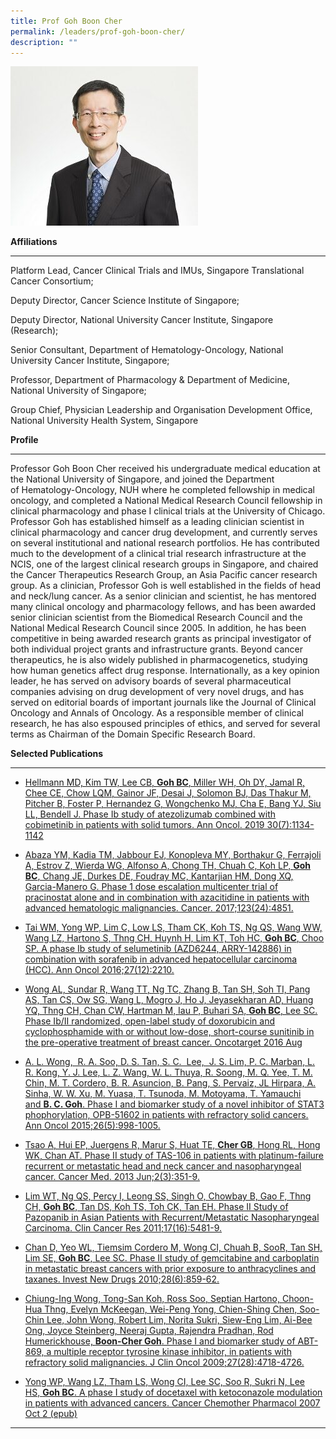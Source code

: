 ```yaml
---
title: Prof Goh Boon Cher
permalink: /leaders/prof-goh-boon-cher/
description: ""
---
```

![Prof Goh Boon Cher](/images/Leaders/prof-goh-boon-cher.jpg)

**Affiliations**&nbsp;

* * *

Platform Lead, Cancer Clinical Trials and IMUs, Singapore Translational Cancer Consortium;&nbsp;

Deputy Director, Cancer Science Institute of Singapore;&nbsp;

Deputy Director, National University Cancer Institute, Singapore (Research);&nbsp;

Senior Consultant, Department of&nbsp;Hematology\-Oncology, National University Cancer Institute, Singapore;&nbsp;

Professor, Department of Pharmacology &amp; Department of Medicine, National University of Singapore;&nbsp;

Group Chief, Physician Leadership and Organisation Development Office, National University Health System, Singapore&nbsp;

**Profile**&nbsp;

* * *

Professor Goh Boon Cher received his undergraduate medical education at the National University of Singapore, and joined the Department of&nbsp;Hematology\-Oncology, NUH where he completed fellowship in medical oncology, and completed a National Medical Research Council fellowship in clinical pharmacology and phase I clinical trials at the University of Chicago. Professor Goh has&nbsp;established&nbsp;himself as a leading clinician scientist in clinical pharmacology and cancer drug development, and currently serves on several institutional and national research portfolios. He has contributed much to the development of a clinical trial research infrastructure at the NCIS, one of the largest clinical research groups in Singapore, and chaired the Cancer Therapeutics Research Group, an Asia Pacific cancer research group. As a clinician, Professor Goh is well&nbsp;established&nbsp;in the fields of head and neck/lung cancer. As a senior clinician and scientist, he has mentored many clinical oncology and pharmacology fellows, and has been awarded senior clinician scientist from the Biomedical Research Council and the National Medical Research Council since 2005. In addition, he has been competitive in being awarded research grants as principal investigator of both individual project grants and infrastructure grants. Beyond cancer therapeutics, he is also widely published in pharmacogenetics, studying how human genetics affect drug response. Internationally, as a key opinion leader, he has served on advisory boards of several pharmaceutical companies advising on drug development of very novel&nbsp;drugs, and&nbsp;has served on editorial boards of important journals like the Journal of Clinical Oncology and Annals of Oncology. As a responsible member of clinical research, he has also espoused principles of ethics, and served for several terms as Chairman of the Domain Specific Research Board.&nbsp;

**Selected Publications**&nbsp;&nbsp;

* * *

*   [Hellmann MD, Kim TW, Lee CB,&nbsp;**Goh BC**, Miller WH, Oh DY, Jamal R, Chee CE, Chow LQM, Gainor JF, Desai J, Solomon BJ, Das Thakur M, Pitcher B, Foster P, Hernandez G, Wongchenko MJ, Cha E, Bang YJ, Siu LL, Bendell J. Phase Ib study of atezolizumab combined with cobimetinib in patients with solid tumors. Ann Oncol. 2019 30(7):1134-1142](https://pubmed.ncbi.nlm.nih.gov/30918950/)&nbsp;

*   [Abaza YM, Kadia TM, Jabbour EJ, Konopleva MY, Borthakur G, Ferrajoli A, Estrov Z, Wierda WG, Alfonso A, Chong TH, Chuah C, Koh LP,&nbsp;**Goh BC**, Chang JE, Durkes DE, Foudray MC, Kantarjian HM, Dong XQ, Garcia-Manero G. Phase 1 dose escalation multicenter trial of pracinostat alone and in combination with azacitidine in patients with advanced hematologic malignancies. Cancer. 2017;123(24):4851.](https://pubmed.ncbi.nlm.nih.gov/28841236/)&nbsp;

*   [Tai WM, Yong WP, Lim C, Low LS, Tham CK, Koh TS, Ng QS, Wang WW, Wang LZ, Hartono S, Thng CH, Huynh H, Lim KT, Toh HC,&nbsp;**Goh BC**, Choo SP. A phase Ib study of selumetinib (AZD6244, ARRY-142886) in combination with sorafenib in advanced hepatocellular carcinoma (HCC). Ann Oncol 2016;27(12):2210.](https://pubmed.ncbi.nlm.nih.gov/27681866/)&nbsp;

*   [Wong AL, Sundar R, Wang TT, Ng TC, Zhang B, Tan SH, Soh TI, Pang AS, Tan CS, Ow SG, Wang L, Mogro J, Ho J, Jeyasekharan AD, Huang YQ, Thng CH, Chan CW, Hartman M, Iau P, Buhari SA,&nbsp;**Goh BC**, Lee SC. Phase Ib/II randomized, open-label study of doxorubicin and cyclophosphamide with or without low-dose, short-course sunitinib in the pre-operative treatment of breast cancer. Oncotarget 2016 Aug](https://www.ncbi.nlm.nih.gov/pmc/articles/PMC5325427/)&nbsp;

*   [A. L. Wong,&nbsp; R. A. Soo, D. S. Tan, S. C.&nbsp; Lee,&nbsp; J. S. Lim, P. C. Marban, L. R. Kong, Y. J. Lee, L. Z. Wang, W. L. Thuya, R. Soong, M. Q. Yee, T. M. Chin, M. T. Cordero, B. R. Asuncion, B. Pang, S. Pervaiz, JL Hirpara, A. Sinha, W. W. Xu, M. Yuasa, T. Tsunoda, M. Motoyama, T. Yamauchi and&nbsp;**B. C. Goh**. Phase I and biomarker study of a novel inhibitor of STAT3 phophorylation, OPB-51602 in patients with refractory solid cancers. Ann Oncol 2015;26(5):998-1005.](https://pubmed.ncbi.nlm.nih.gov/25609248/)&nbsp;

*   [Tsao A, Hui EP, Juergens R, Marur S, Huat TE,&nbsp;**Cher GB**, Hong RL, Hong WK, Chan AT. Phase II study of TAS-106 in patients with platinum-failure recurrent or metastatic head and neck cancer and nasopharyngeal cancer. Cancer Med. 2013 Jun;2(3):351-9.](https://pubmed.ncbi.nlm.nih.gov/23930212/)&nbsp;

*   [Lim WT, Ng QS, Percy I, Leong SS, Singh O, Chowbay B, Gao F, Thng CH,&nbsp;**Goh BC**, Tan DS, Koh TS, Toh CK, Tan EH. Phase II Study of Pazopanib in Asian Patients with Recurrent/Metastatic Nasopharyngeal Carcinoma. Clin Cancer Res 2011;17(16):5481-9.](https://pubmed.ncbi.nlm.nih.gov/21712450/)&nbsp;

*   [Chan D, Yeo WL, Tiemsim Cordero M, Wong CI, Chuah B, SooR, Tan SH, Lim SE,&nbsp;**Goh BC**, Lee SC. Phase II study of gemcitabine and carboplatin in metastatic breast cancers with prior exposure to anthracyclines and taxanes. Invest New Drugs 2010;28(6):859-62.](https://pubmed.ncbi.nlm.nih.gov/19705063/)&nbsp;

*   [Chiung-Ing Wong, Tong-San Koh, Ross Soo, Septian Hartono, Choon-Hua Thng, Evelyn McKeegan, Wei-Peng Yong, Chien-Shing Chen, Soo-Chin Lee, John Wong, Robert Lim, Norita Sukri, Siew-Eng Lim, Ai-Bee Ong, Joyce Steinberg, Neeraj Gupta, Rajendra Pradhan, Rod Humerickhouse,&nbsp;**Boon-Cher Goh**. Phase I and biomarker study of ABT-869, a multiple receptor tyrosine kinase inhibitor, in patients with refractory solid malignancies. J Clin Oncol 2009;27(28):4718-4726.](https://pubmed.ncbi.nlm.nih.gov/19720910/)&nbsp;

*   [Yong WP, Wang LZ, Tham LS, Wong CI, Lee SC, Soo R, Sukri N, Lee HS,&nbsp;**Goh BC**.&nbsp;A phase I study of docetaxel with ketoconazole modulation in patients with advanced cancers. Cancer Chemother Pharmacol 2007 Oct 2 (epub)](https://pubmed.ncbi.nlm.nih.gov/17909805/)&nbsp;

* * *
